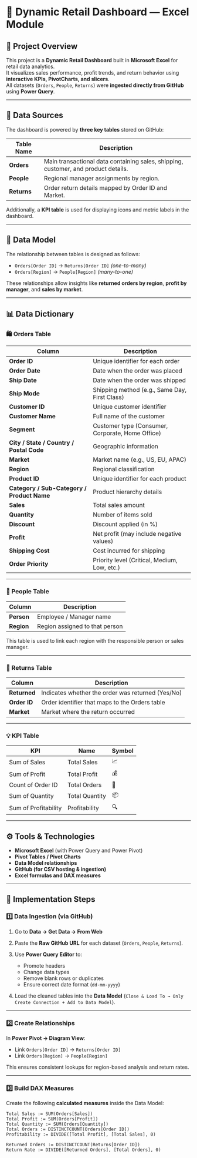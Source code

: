 # 🧭 Dynamic Retail Dashboard — Excel Module

## 📌 Project Overview
This project is a **Dynamic Retail Dashboard** built in **Microsoft Excel** for retail data analytics.  
It visualizes sales performance, profit trends, and return behavior using **interactive KPIs, PivotCharts, and slicers**.  
All datasets (`Orders`, `People`, `Returns`) were **ingested directly from GitHub** using **Power Query**.

---

## 📂 Data Sources
The dashboard is powered by **three key tables** stored on GitHub:

| Table Name | Description |
|-------------|--------------|
| **Orders** | Main transactional data containing sales, shipping, customer, and product details. |
| **People** | Regional manager assignments by region. |
| **Returns** | Order return details mapped by Order ID and Market. |

Additionally, a **KPI table** is used for displaying icons and metric labels in the dashboard.

---

## 🧾 Data Model

The relationship between tables is designed as follows:

- `Orders[Order ID]` → `Returns[Order ID]` *(one-to-many)*  
- `Orders[Region]` → `People[Region]` *(many-to-one)*  

These relationships allow insights like **returned orders by region**, **profit by manager**, and **sales by market**.

---

## 📊 Data Dictionary

### 🛍 Orders Table
| Column | Description |
|--------|--------------|
| **Order ID** | Unique identifier for each order |
| **Order Date** | Date when the order was placed |
| **Ship Date** | Date when the order was shipped |
| **Ship Mode** | Shipping method (e.g., Same Day, First Class) |
| **Customer ID** | Unique customer identifier |
| **Customer Name** | Full name of the customer |
| **Segment** | Customer type (Consumer, Corporate, Home Office) |
| **City / State / Country / Postal Code** | Geographic information |
| **Market** | Market name (e.g., US, EU, APAC) |
| **Region** | Regional classification |
| **Product ID** | Unique identifier for each product |
| **Category / Sub-Category / Product Name** | Product hierarchy details |
| **Sales** | Total sales amount |
| **Quantity** | Number of items sold |
| **Discount** | Discount applied (in %) |
| **Profit** | Net profit (may include negative values) |
| **Shipping Cost** | Cost incurred for shipping |
| **Order Priority** | Priority level (Critical, Medium, Low, etc.) |

---

### 👥 People Table
| Column | Description |
|--------|--------------|
| **Person** | Employee / Manager name |
| **Region** | Region assigned to that person |

This table is used to link each region with the responsible person or sales manager.

---

### 🔁 Returns Table
| Column | Description |
|--------|--------------|
| **Returned** | Indicates whether the order was returned (Yes/No) |
| **Order ID** | Order identifier that maps to the Orders table |
| **Market** | Market where the return occurred |

---

### 💡 KPI Table
| KPI | Name | Symbol |
|------|------|--------|
| Sum of Sales | Total Sales | 📈 |
| Sum of Profit | Total Profit | 💰 |
| Count of Order ID | Total Orders | 🛒 |
| Sum of Quantity | Total Quantity | 📦 |
| Sum of Profitability | Profitability | 🔍 |

---

## ⚙️ Tools & Technologies
- **Microsoft Excel** (with Power Query and Power Pivot)
- **Pivot Tables / Pivot Charts**
- **Data Model relationships**
- **GitHub (for CSV hosting & ingestion)**
- **Excel formulas and DAX measures**

---

## 🚀 Implementation Steps

### 1️⃣ Data Ingestion (via GitHub)
1. Go to **Data → Get Data → From Web**  
2. Paste the **Raw GitHub URL** for each dataset (`Orders`, `People`, `Returns`).  
3. Use **Power Query Editor** to:
   - Promote headers  
   - Change data types  
   - Remove blank rows or duplicates  
   - Ensure correct date format (`dd-mm-yyyy`)

4. Load the cleaned tables into the **Data Model** (`Close & Load To → Only Create Connection + Add to Data Model`).

---

### 2️⃣ Create Relationships
In **Power Pivot → Diagram View**:
- Link `Orders[Order ID]` → `Returns[Order ID]`
- Link `Orders[Region]` → `People[Region]`

This ensures consistent lookups for region-based analysis and return rates.

---

### 3️⃣ Build DAX Measures
Create the following **calculated measures** inside the Data Model:

```DAX
Total Sales := SUM(Orders[Sales])
Total Profit := SUM(Orders[Profit])
Total Quantity := SUM(Orders[Quantity])
Total Orders := DISTINCTCOUNT(Orders[Order ID])
Profitability := DIVIDE([Total Profit], [Total Sales], 0)

Returned Orders := DISTINCTCOUNT(Returns[Order ID])
Return Rate := DIVIDE([Returned Orders], [Total Orders], 0)

